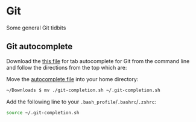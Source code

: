 [autocomplete]: /assets/git-completion.sh

# Git

Some general Git tidbits

## Git autocomplete

Download the [this file][autocomplete] for tab autocomplete for Git from the command line and follow the directions from the top which are:

Move the [autocomplete file][autocomplete] into your home directory:

```sh
~/Downloads $ mv ./git-completion.sh ~/.git-completion.sh
```

Add the following line to your `.bash_profile`/`.bashrc`/`.zshrc`: 

```sh
source ~/.git-completion.sh
```
